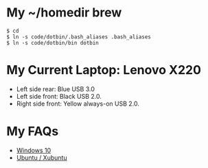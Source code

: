 My ~/homedir brew
=================

	$ cd
	$ ln -s code/dotbin/.bash_aliases .bash_aliases
	$ ln -s code/dotbin/bin dotbin

My Current Laptop: Lenovo X220
=================

 + Left side rear: Blue USB 3.0 
 + Left side front: Black USB 2.0.
 + Right side front: Yellow always-on USB 2.0.	
 
My FAQs
=================
 
 + [Windows 10](./Win10KnowHow.md)
 + [Ubuntu / Xubuntu](./XubuntuKnowHow.md)

